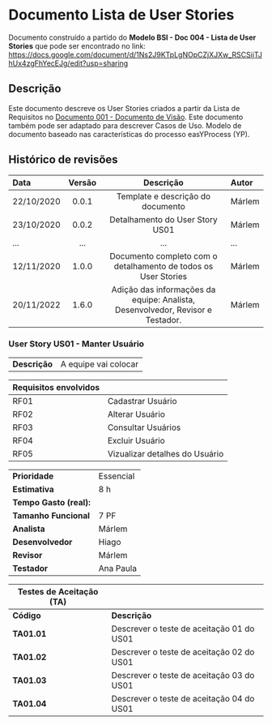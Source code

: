 
# Documento Lista de User Stories

Documento construído a partido do **Modelo BSI - Doc 004 - Lista de User Stories** que pode ser encontrado no
link: https://docs.google.com/document/d/1Ns2J9KTpLgNOpCZjXJXw_RSCSijTJhUx4zgFhYecEJg/edit?usp=sharing

## Descrição

Este documento descreve os User Stories criados a partir da Lista de Requisitos no [Documento 001 - Documento de Visão](doc-visao.md). Este documento também pode ser adaptado para descrever Casos de Uso. Modelo de documento baseado nas características do processo easYProcess (YP).

## Histórico de revisões

| Data       | Versão  | Descrição                          | Autor                          |
| :--------- | :-----: | :--------------------------------: | :----------------------------- |
| 22/10/2020 | 0.0.1   | Template e descrição do documento  | Márlem |
| 23/10/2020 | 0.0.2   | Detalhamento do User Story US01    | Márlem |
| ...        | ...     | ...                                | ...     |
| 12/11/2020 | 1.0.0   | Documento completo com o detalhamento de todos os User Stories | Márlem     |
| 20/11/2022 | 1.6.0   | Adição das informações da equipe: Analista, Desenvolvedor, Revisor e Testador. | Márlem |



### User Story US01 - Manter Usuário

|               |                                                                |
| ------------- | :------------------------------------------------------------- |
| **Descrição** | A equipe vai colocar  |

| **Requisitos envolvidos** |                                                    |
| ------------- | :------------------------------------------------------------- |
| RF01          | Cadastrar Usuário |
| RF02          | Alterar Usuário  |
| RF03          | Consultar Usuários        |
| RF04          | Excluir Usuário |
| RF05          | Vizualizar detalhes do Usuário |

|                           |                                     |
| ------------------------- | ----------------------------------- | 
| **Prioridade**            | Essencial                           | 
| **Estimativa**            | 8 h                                 | 
| **Tempo Gasto (real):**   |                                     | 
| **Tamanho Funcional**     | 7 PF                                | 
| **Analista**              | Márlem                              | 
| **Desenvolvedor**         | Hiago                               | 
| **Revisor**               | Márlem                              | 
| **Testador**              | Ana Paula                           | 


| Testes de Aceitação (TA) |  |
| ----------- | --------- |
| **Código**      | **Descrição** |
| **TA01.01** | Descrever o teste de aceitação 01 do US01 |
| **TA01.02** | Descrever o teste de aceitação 02 do US01 |
| **TA01.03** | Descrever o teste de aceitação 03 do US01 |
| **TA01.04** | Descrever o teste de aceitação 04 do US01 |